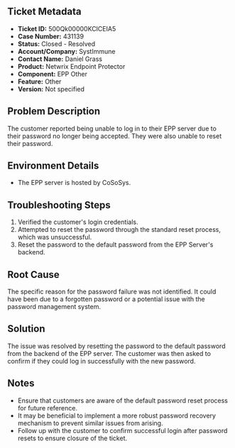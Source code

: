 ## Ticket Metadata
- **Ticket ID:** 500Qk00000KCICEIA5
- **Case Number:** 431139
- **Status:** Closed - Resolved
- **Account/Company:** SystImmune
- **Contact Name:** Daniel Grass
- **Product:** Netwrix Endpoint Protector
- **Component:** EPP Other
- **Feature:** Other
- **Version:** Not specified

## Problem Description
The customer reported being unable to log in to their EPP server due to their password no longer being accepted. They were also unable to reset their password.

## Environment Details
- The EPP server is hosted by CoSoSys.

## Troubleshooting Steps
1. Verified the customer's login credentials.
2. Attempted to reset the password through the standard reset process, which was unsuccessful.
3. Reset the password to the default password from the EPP Server's backend.

## Root Cause
The specific reason for the password failure was not identified. It could have been due to a forgotten password or a potential issue with the password management system.

## Solution
The issue was resolved by resetting the password to the default password from the backend of the EPP server. The customer was then asked to confirm if they could log in successfully with the new password.

## Notes
- Ensure that customers are aware of the default password reset process for future reference.
- It may be beneficial to implement a more robust password recovery mechanism to prevent similar issues from arising.
- Follow up with the customer to confirm successful login after password resets to ensure closure of the ticket.